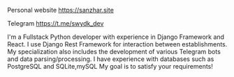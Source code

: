 Personal website
https://sanzhar.site

Telegram
https://t.me/swydk_dev




I'm a Fullstack Python developer with experience in Django Framework and React. 
I use Django Rest Framework for interaction between establishments.
My specialization also includes the development of various Telegram bots and data parsing/processing.
I have experience with databases such as PostgreSQL and SQLite,mySQL
My goal is to satisfy your requirements!
